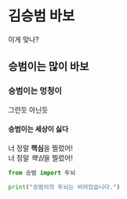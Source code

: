 # 김승범 바보
이게 맞나?

## 승범이는 많이 바보


### 승범이는 멍청이
그런듯 아닌듯

#### 승범이는 세상이 싫다

너 정말 **핵심**을 찔렀어! \
너 정말 *핵심*을 찔렀어!

```Python
from 승범 import 두뇌

print("승범이의 두뇌는 비어있습니다.")
```